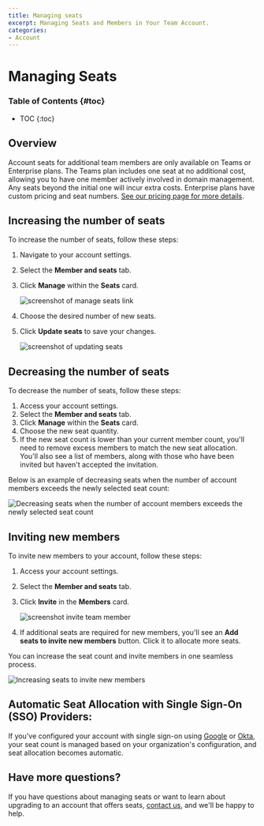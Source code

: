 ```yaml
---
title: Managing seats
excerpt: Managing Seats and Members in Your Team Account.
categories:
- Account
---
```


# Managing Seats

### Table of Contents {#toc}

* TOC
{:toc}

## Overview

Account seats for additional team members are only available on Teams or Enterprise plans. The Teams plan includes one seat at no additional cost, allowing you to have one member actively involved in domain management. Any seats beyond the initial one will incur extra costs. Enterprise plans have custom pricing and seat numbers. [See our pricing page for more details](https://dnsimple.com/pricing).

## Increasing the number of seats

To increase the number of seats, follow these steps:

1. Navigate to your account settings.
1. Select the **Member and seats** tab.
1. Click **Manage** within the **Seats** card.

    ![screenshot of manage seats link](/files/manage-seats.png)

1. Choose the desired number of new seats.
1. Click **Update seats** to save your changes.

    ![screenshot of updating seats](/files/update-seats.png)

## Decreasing the number of seats

To decrease the number of seats, follow these steps:

1. Access your account settings.
1. Select the **Member and seats** tab.
1.  Click **Manage** within the **Seats** card.
1. Choose the new seat quantity.
1. If the new seat count is lower than your current member count, you'll need to remove excess members to match the new seat allocation. You'll also see a list of members, along with those who have been invited but haven't accepted the invitation.

Below is an example of decreasing seats when the number of account members exceeds the newly selected seat count:

![Decreasing seats when the number of account members exceeds the newly selected seat count](/files/decreasing-seats.png)

## Inviting new members

To invite new members to your account, follow these steps:

1. Access your account settings.
1. Select the **Member and seats** tab.
1. Click **Invite** in the **Members** card.

    ![screenshot invite team member](/files/invite-member.png)

1. If additional seats are required for new members, you'll see an **Add seats to invite new members** button. Click it to allocate more seats.

You can increase the seat count and invite members in one seamless process.

![Increasing seats to invite new members](/files/adding-seats-when-inviting-new-members.png)

## Automatic Seat Allocation with Single Sign-On (SSO) Providers:

If you've configured your account with single sign-on using [Google](/articles/google-identity-provider/) or [Okta](/articles/okta-identity-provider/), your seat count is managed based on your organization's configuration, and seat allocation becomes automatic.

## Have more questions?

If you have questions about managing seats or want to learn about upgrading to an account that offers seats, [contact us](https://dnsimple.com/feedback), and we'll be happy to help.
